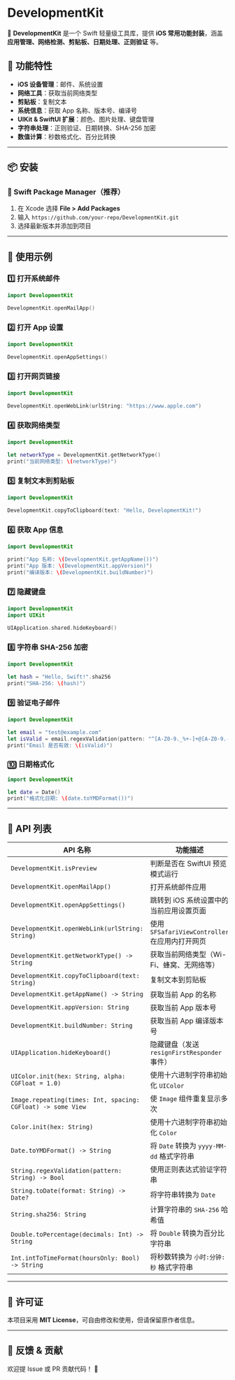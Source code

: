 # DevelopmentKit

🚀 **DevelopmentKit** 是一个 Swift 轻量级工具库，提供 **iOS 常用功能封装**，涵盖 **应用管理、网络检测、剪贴板、日期处理、正则验证** 等。

## 📌 功能特性
- **iOS 设备管理**：邮件、系统设置
- **网络工具**：获取当前网络类型
- **剪贴板**：复制文本
- **系统信息**：获取 App 名称、版本号、编译号
- **UIKit & SwiftUI 扩展**：颜色、图片处理、键盘管理
- **字符串处理**：正则验证、日期转换、SHA-256 加密
- **数值计算**：秒数格式化、百分比转换

---

## 📦 安装

### 🔹 Swift Package Manager（推荐）
1. 在 Xcode 选择 **File > Add Packages**
2. 输入 `https://github.com/your-repo/DevelopmentKit.git`
3. 选择最新版本并添加到项目

---

## 🚀 使用示例

### 1️⃣ **打开系统邮件**
```swift
import DevelopmentKit

DevelopmentKit.openMailApp()
```

### 2️⃣ **打开 App 设置**
```swift
import DevelopmentKit

DevelopmentKit.openAppSettings()
```

### 3️⃣ **打开网页链接**
```swift
import DevelopmentKit

DevelopmentKit.openWebLink(urlString: "https://www.apple.com")
```

### 4️⃣ **获取网络类型**
```swift
import DevelopmentKit

let networkType = DevelopmentKit.getNetworkType()
print("当前网络类型: \(networkType)")
```

### 5️⃣ **复制文本到剪贴板**
```swift
import DevelopmentKit

DevelopmentKit.copyToClipboard(text: "Hello, DevelopmentKit!")
```

### 6️⃣ **获取 App 信息**
```swift
import DevelopmentKit

print("App 名称: \(DevelopmentKit.getAppName())")
print("App 版本: \(DevelopmentKit.appVersion)")
print("编译版本: \(DevelopmentKit.buildNumber)")
```

### 7️⃣ **隐藏键盘**
```swift
import DevelopmentKit
import UIKit

UIApplication.shared.hideKeyboard()
```

### 8️⃣ **字符串 SHA-256 加密**
```swift
import DevelopmentKit

let hash = "Hello, Swift!".sha256
print("SHA-256: \(hash)")
```

### 9️⃣ **验证电子邮件**
```swift
import DevelopmentKit

let email = "test@example.com"
let isValid = email.regexValidation(pattern: "^[A-Z0-9._%+-]+@[A-Z0-9.-]+\.[A-Z]{2,}$")
print("Email 是否有效: \(isValid)")
```

### 🔟 **日期格式化**
```swift
import DevelopmentKit

let date = Date()
print("格式化日期: \(date.toYMDFormat())")
```

---

## 📜 API 列表

| API 名称 | 功能描述 |
|----------|----------|
| `DevelopmentKit.isPreview` | 判断是否在 SwiftUI 预览模式运行 |
| `DevelopmentKit.openMailApp()` | 打开系统邮件应用 |
| `DevelopmentKit.openAppSettings()` | 跳转到 iOS 系统设置中的当前应用设置页面 |
| `DevelopmentKit.openWebLink(urlString: String)` | 使用 `SFSafariViewController` 在应用内打开网页 |
| `DevelopmentKit.getNetworkType() -> String` | 获取当前网络类型（Wi-Fi、蜂窝、无网络等） |
| `DevelopmentKit.copyToClipboard(text: String)` | 复制文本到剪贴板 |
| `DevelopmentKit.getAppName() -> String` | 获取当前 App 的名称 |
| `DevelopmentKit.appVersion: String` | 获取当前 App 版本号 |
| `DevelopmentKit.buildNumber: String` | 获取当前 App 编译版本号 |
| `UIApplication.hideKeyboard()` | 隐藏键盘（发送 `resignFirstResponder` 事件） |
| `UIColor.init(hex: String, alpha: CGFloat = 1.0)` | 使用十六进制字符串初始化 `UIColor` |
| `Image.repeating(times: Int, spacing: CGFloat) -> some View` | 使 `Image` 组件重复显示多次 |
| `Color.init(hex: String)` | 使用十六进制字符串初始化 `Color` |
| `Date.toYMDFormat() -> String` | 将 `Date` 转换为 `yyyy-MM-dd` 格式字符串 |
| `String.regexValidation(pattern: String) -> Bool` | 使用正则表达式验证字符串 |
| `String.toDate(format: String) -> Date?` | 将字符串转换为 `Date` |
| `String.sha256: String` | 计算字符串的 `SHA-256` 哈希值 |
| `Double.toPercentage(decimals: Int) -> String` | 将 `Double` 转换为百分比字符串 |
| `Int.intToTimeFormat(hoursOnly: Bool) -> String` | 将秒数转换为 `小时:分钟:秒` 格式字符串 |

---

## 📄 许可证
本项目采用 **MIT License**，可自由修改和使用，但请保留原作者信息。

---

## 💬 反馈 & 贡献
欢迎提 Issue 或 PR 贡献代码！ 🙌
